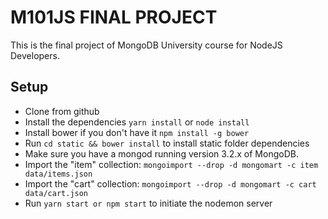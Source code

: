 # M101JS FINAL PROJECT

This is the final project of MongoDB University course for NodeJS Developers.

## Setup

- Clone from github
- Install the dependencies `yarn install` or `node install`
- Install bower if you don't have it `npm install -g bower`
- Run `cd static && bower install` to install static folder dependencies
- Make sure you have a mongod running version 3.2.x of MongoDB.
- Import the "item" collection: `mongoimport --drop -d mongomart -c item data/items.json`
- Import the "cart" collection: `mongoimport --drop -d mongomart -c cart data/cart.json`
- Run `yarn start or npm start` to initiate the nodemon server
